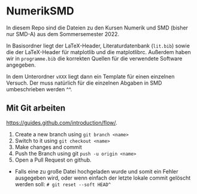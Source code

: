 # NumerikSMD

In diesem Repo sind die Dateien zu den Kursen Numerik und SMD (bisher nur SMD-A) aus dem Sommersemester 2022.

In Basisordner liegt der LaTeX-Header, Literaturdatenbank (`lit.bib`) sowie die der LaTeX-Header für matplotlib
und die matplotlibrc.
Außerdem haben wir in `programme.bib` die korrekten Quellen für die verwendete Software angegeben.

In dem Unterordner `vXXX` liegt dann ein Template für einen einzelnen Versuch. Der muss natürlich für die einzelnen
Abgaben in SMD umbeschrieben werden ^^.

## Mit Git arbeiten
https://guides.github.com/introduction/flow/.

1. Create a new branch using `git branch <name>`
2. Switch to it using `git checkout <name>`
3. Make changes and commit
4. Push the Branch using git `push -u origin <name>`
5. Open a Pull Request on github.

- Falls eine zu große Datei hochgeladen wurde und somit ein Fehler ausgegeben wird, oder wenn einfach der letzte 
    lokale commit gelöscht werden soll: `# git reset --soft HEAD^`